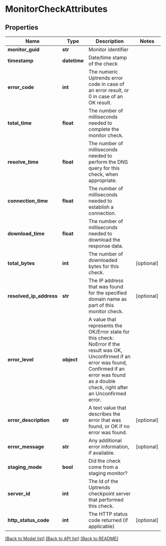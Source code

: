 # MonitorCheckAttributes

## Properties
Name | Type | Description | Notes
------------ | ------------- | ------------- | -------------
**monitor_guid** | **str** | Monitor identifier | 
**timestamp** | **datetime** | Date/time stamp of the check | 
**error_code** | **int** | The numeric Uptrends error code in case of an error result, or 0 in case of an OK result. | 
**total_time** | **float** | The number of milliseconds needed to complete the monitor check. | 
**resolve_time** | **float** | The number of milliseconds needed to perform the DNS query for this check, when appropriate. | 
**connection_time** | **float** | The number of milliseconds needed to establish a connection. | 
**download_time** | **float** | The number of milliseconds needed to download the response data. | 
**total_bytes** | **int** | The number of downloaded bytes for this check. | [optional] 
**resolved_ip_address** | **str** | The IP address that was found for the specified domain name as part of this monitor check. | [optional] 
**error_level** | **object** | A value that represents the OK/Error state for this check: NoError if the result was OK, Unconfirmed if an error was found, Confirmed if an error was found as a double check, right after an Unconfirmed error. | 
**error_description** | **str** | A text value that describes the error that was found, or OK if no error was found. | [optional] 
**error_message** | **str** | Any additional error information, if available. | [optional] 
**staging_mode** | **bool** | Did the check come from a staging monitor? | 
**server_id** | **int** | The Id of the Uptrends checkpoint server that performed this check. | 
**http_status_code** | **int** | The HTTP status code returned (if applicable) | [optional] 

[[Back to Model list]](../README.md#documentation-for-models) [[Back to API list]](../README.md#documentation-for-api-endpoints) [[Back to README]](../README.md)


